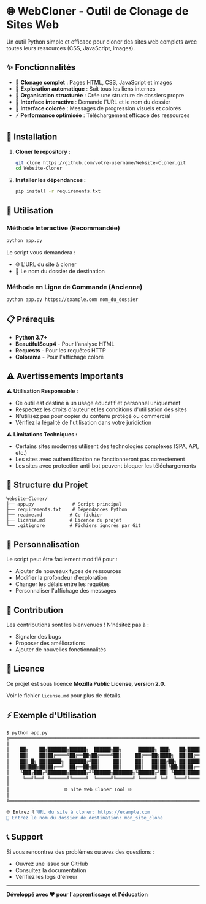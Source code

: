 # 🌐 WebCloner - Outil de Clonage de Sites Web

Un outil Python simple et efficace pour cloner des sites web complets avec toutes leurs ressources (CSS, JavaScript, images).

## ✨ Fonctionnalités

- 🎨 **Clonage complet** : Pages HTML, CSS, JavaScript et images
- 🔗 **Exploration automatique** : Suit tous les liens internes
- 📁 **Organisation structurée** : Crée une structure de dossiers propre
- 🎯 **Interface interactive** : Demande l'URL et le nom du dossier
- 🌈 **Interface colorée** : Messages de progression visuels et colorés
- ⚡ **Performance optimisée** : Téléchargement efficace des ressources

## 🚀 Installation

1. **Cloner le repository :**
   ```bash
   git clone https://github.com/votre-username/Website-Cloner.git
   cd Website-Cloner
   ```

2. **Installer les dépendances :**
   ```bash
   pip install -r requirements.txt
   ```

## 📖 Utilisation

### Méthode Interactive (Recommandée)
```bash
python app.py
```

Le script vous demandera :
- 🌐 L'URL du site à cloner
- 📁 Le nom du dossier de destination

### Méthode en Ligne de Commande (Ancienne)
```bash
python app.py https://example.com nom_du_dossier
```

## 📋 Prérequis

- **Python 3.7+**
- **BeautifulSoup4** - Pour l'analyse HTML
- **Requests** - Pour les requêtes HTTP
- **Colorama** - Pour l'affichage coloré

## ⚠️ Avertissements Importants

⚠️ **Utilisation Responsable :**
- Ce outil est destiné à un usage éducatif et personnel uniquement
- Respectez les droits d'auteur et les conditions d'utilisation des sites
- N'utilisez pas pour copier du contenu protégé ou commercial
- Vérifiez la légalité de l'utilisation dans votre juridiction

⚠️ **Limitations Techniques :**
- Certains sites modernes utilisent des technologies complexes (SPA, API, etc.)
- Les sites avec authentification ne fonctionneront pas correctement
- Les sites avec protection anti-bot peuvent bloquer les téléchargements

## 📁 Structure du Projet

```
Website-Cloner/
├── app.py              # Script principal
├── requirements.txt    # Dépendances Python
├── readme.md          # Ce fichier
├── license.md         # Licence du projet
└── .gitignore         # Fichiers ignorés par Git
```

## 🔧 Personnalisation

Le script peut être facilement modifié pour :
- Ajouter de nouveaux types de ressources
- Modifier la profondeur d'exploration
- Changer les délais entre les requêtes
- Personnaliser l'affichage des messages

## 🤝 Contribution

Les contributions sont les bienvenues ! N'hésitez pas à :
- Signaler des bugs
- Proposer des améliorations
- Ajouter de nouvelles fonctionnalités

## 📄 Licence

Ce projet est sous licence **Mozilla Public License, version 2.0**.

Voir le fichier `license.md` pour plus de détails.

## ⚡ Exemple d'Utilisation

```bash
$ python app.py
╔══════════════════════════════════════════════════════════════════════════════════╗
║                                                                                  ║
║    ██╗    ██╗███████╗██████╗  ██████╗██╗      ██████╗ ███╗   ██╗███████╗██████╗  ║
║    ██║    ██║██╔════╝██╔══██╗██╔════╝██║     ██╔═══██╗████╗  ██║██╔════╝██╔══██╗ ║
║    ██║ █╗ ██║█████╗  ██████╔╝██║     ██║     ██║   ██║██╔██╗ ██║█████╗  ██████╔╝ ║
║    ██║███╗██║██╔══╝  ██╔══██╗██║     ██║     ██║   ██║██║╚██╗██║██╔══╝  ██╔══██╗ ║
║    ╚███╔███╔╝███████╗██████╔╝╚██████╗███████╗╚██████╔╝██║ ╚████║███████╗██║  ██║ ║
║     ╚══╝╚══╝ ╚══════╝╚═════╝  ╚═════╝╚══════╝ ╚═════╝ ╚═╝  ╚═══╝╚══════╝╚═╝  ╚═╝ ║
║                                                                                  ║
║                    🌐 Site Web Cloner Tool 🌐                                   ║
║                                                                                  ║
╚══════════════════════════════════════════════════════════════════════════════════╝

🌐 Entrez l'URL du site à cloner: https://example.com
📁 Entrez le nom du dossier de destination: mon_site_clone
```

## 📞 Support

Si vous rencontrez des problèmes ou avez des questions :
- Ouvrez une issue sur GitHub
- Consultez la documentation
- Vérifiez les logs d'erreur

---

**Développé avec ❤️ pour l'apprentissage et l'éducation**

